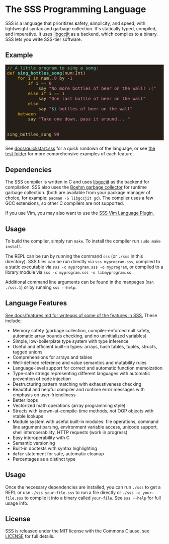# The SSS Programming Language

SSS is a language that prioritizes **s**afety, **s**implicity, and **s**peed,
with lightweight syntax and garbage collection. It's statically typed,
compiled, and imperative. It uses [libgccjit](https://gcc.gnu.org/wiki/JIT) as
a backend, which compiles to a binary. SSS lets you write SSS-tier software.

## Example

![A quick demo of the code](sss-99bottles.png)

See [docs/quickstart.sss](docs/quickstart.sss) for a quick rundown of the
language, or see [the test folder](test/) for more comprehensive examples of
each feature.

## Dependencies

The SSS compiler is written in C and uses
[libgccjit](https://gcc.gnu.org/onlinedocs/jit/) as the backend for
compilation. SSS also uses the [Boehm garbage
collector](https://www.hboehm.info/gc/) for runtime garbage collection. (both
are available from your package manager of choice, for example: `pacman -S
libgccjit gc`). The compiler uses a few GCC extensions, so other C compilers
are not supported.

If you use Vim, you may also want to use the [SSS Vim Language Plugin.](https://github.com/bruce-hill/vim-sss)

## Usage

To build the compiler, simply run `make`. To install the compiler run `sudo
make install`.

The REPL can be run by running the command `sss` (or `./sss` in this
directory). SSS files can be run directly via `sss myprogram.sss`, compiled
to a static executable via `sss -c myprogram.sss -o myprogram`, or compiled to a
library module via `sss -c myprogram.sss -o libmyprogram.so`.

Additional command line arguments can be found in the manpages (`man
./sss.1`) or by running `sss --help`.

## Language Features

[See docs/features.md for writeups of some of the features in
SSS.](docs/features.md) These include:

- Memory safety (garbage collection, compiler-enforced null safety, automatic
  array bounds checking, and no uninitialized variables)
- Simple, low-boilerplate type system with type inference
- Useful and efficient built-in types: arrays, hash tables, tuples, structs,
  tagged unions
- Comprehensions for arrays and tables
- Well-defined reference and value semantics and mutability rules
- Language-level support for correct and automatic function memoization
- Type-safe strings representing different languages with automatic prevention
  of code injection
- Destructuring pattern matching with exhaustiveness checking
- Beautiful and helpful compiler and runtime error messages with emphasis on
  user-friendliness
- Better loops
- Vectorized math operations (array programming style)
- Structs with known-at-compile-time methods, not OOP objects with vtable
  lookups
- Module system with useful built-in modules: file operations, command line
  argument parsing, environment variable access, unicode support, shell
  interoperability, HTTP requests (work in progress)
- Easy interoperability with C
- Semantic versioning
- Built-in doctests with syntax highlighting
- `defer` statement for safe, automatic cleanup
- Percentages as a distinct type

## Usage

Once the necessary dependencies are installed, you can run `./sss` to get a
REPL or use `./sss your-file.sss` to run a file directly or `./sss -c
your-file.sss` to compile it into a binary called `your-file`. See `sss --help`
for full usage info.

## License

SSS is released under the MIT license with the Commons Clause, see
[LICENSE](LICENSE) for full details.
